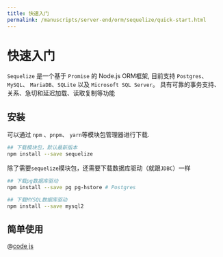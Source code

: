 ```yaml
---
title: 快速入门
permalink: /manuscripts/server-end/orm/sequelize/quick-start.html
---
```


# 快速入门

`Sequelize` 是一个基于 `Promise` 的 Node.js ORM框架,
目前支持 `Postgres`、`MySQL`、 `MariaDB`、`SQLite` 以及 `Microsoft SQL Server`。
具有可靠的事务支持、关系、急切和延迟加载、读取复制等功能

## 安装

可以通过 `npm` 、`pnpm`、 `yarn`等模块包管理器进行下载.

```bash
## 下载模块包，默认最新版本
npm install --save sequelize
```

除了需要`sequelize`模块包，还需要下载数据库驱动（就跟`JDBC`）一样

```bash
## 下载pg数据库驱动
npm install --save pg pg-hstore # Postgres

## 下载MYSQL数据库驱动
npm install --save mysql2
```

## 简单使用

@[code js](@code/orm/sequelize/apis-demo/app.js)
